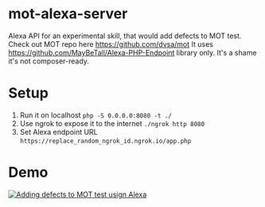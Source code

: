 # mot-alexa-server
Alexa API for an experimental skill, that would add defects to MOT test.
Check out MOT repo here https://github.com/dvsa/mot
It uses https://github.com/MayBeTall/Alexa-PHP-Endpoint library only. It's a shame it's not composer-ready.

# Setup
1. Run it on localhost
```php -S 0.0.0.0:8080 -t ./```
2. Use ngrok to expose it to the internet
```./ngrok http 8080```
3. Set Alexa endpoint URL 
```https://replace_random_ngrok_id.ngrok.io/app.php```


# Demo
[![Adding defects to MOT test usign Alexa](https://img.youtube.com/vi/lXkGt7zGKwE/0.jpg)](https://www.youtube.com/watch?v=lXkGt7zGKwE)